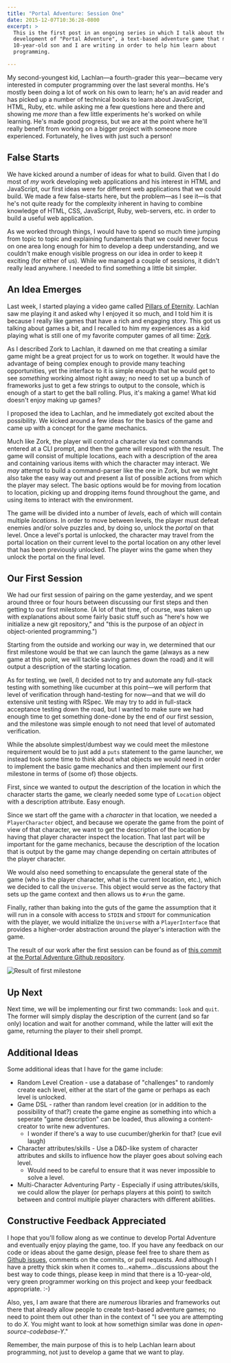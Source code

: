 ```yaml
---
title: "Portal Adventure: Session One"
date: 2015-12-07T10:36:28-0800
excerpt: >
  This is the first post in an ongoing series in which I talk about the
  development of "Portal Adventure", a text-based adventure game that my
  10-year-old son and I are writing in order to help him learn about
  programming.

---
```


My second-youngest kid, Lachlan—a fourth-grader this year—became very
interested in computer programming over the last several months. He's
mostly been doing a lot of work on his own to learn; he's an avid reader
and has picked up a number of technical books to learn about JavaScript,
HTML, Ruby, etc. while asking me a few questions here and there and
showing me _more_ than a few little experiments he's worked on while
learning. He's made good progress, but we are at the point where he'll
really benefit from working on a bigger project with someone more
experienced. Fortunately, he lives with just such a person!

## False Starts ##

We have kicked around a number of ideas for what to build. Given that I
do most of _my_ work developing web applications and his interest in
HTML and JavaScript, our first ideas were for different web
applications that we could build. We made a few false-starts here, but
the problem—as I see it—is that he's not quite ready for the complexity
inherent in having to combine knowledge of HTML, CSS, JavaScript, Ruby,
web-servers, etc. in order to build a useful web application.

As we worked through things, I would have to spend so much time jumping
from topic to topic and explaining fundamentals that we could never
focus on one area long enough for him to develop a deep understanding,
and we couldn't make enough visible progress on our idea in order to
keep it exciting (for either of us). While we managed a couple of
sessions, it didn't really lead anywhere. I needed to find something a
little bit simpler.

## An Idea Emerges ##

Last week, I started playing a video game called [Pillars of
Eternity][pillars]. Lachlan saw me playing it and asked why I enjoyed it
so much, and I told him it is because I really like games that have a
rich and engaging story. This got us talking about games a bit, and I
recalled to him my experiences as a kid playing what is still one of my
favorite computer games of all time: [Zork][zork].

As I described Zork to Lachlan, it dawned on me that creating a similar
game might be a great project for us to work on together. It would have
the advantage of being complex enough to provide many teaching
opportunities, yet the interface to it is simple enough that he would
get to see _something_ working almost right away; no need to set up a
bunch of frameworks just to get a few strings to output to the console,
which is enough of a start to get the ball rolling. Plus, it's making a
game! What kid doesn't enjoy making up games?

I proposed the idea to Lachlan, and he immediately got excited about the
possibility. We kicked around a few ideas for the basics of the game and
came up with a concept for the game mechanics.

Much like Zork, the player will control a character via text commands
entered at a CLI prompt, and then the game will respond with the result.
The game will consist of multiple locations, each with a description of
the area and containing various items with which the character may
interact. We _may_ attempt to build a command-parser like the one in
Zork, but we might also take the easy way out and present a list of
possible actions from which the player may select. The basic options
would be for moving from location to location, picking up and dropping
items found throughout the game, and using items to interact with the
environment.

The game will be divided into a number of _levels_, each of which will
contain multiple _locations_. In order to move between levels, the player
must defeat enemies and/or solve puzzles and, by doing so, unlock the
_portal_ on that level. Once a level's portal is unlocked, the character
may travel from the portal location on their current level to the portal
location on any other level that has been previously unlocked. The
player wins the game when they unlock the portal on the final level.

## Our First Session ##

We had our first session of pairing on the game yesterday, and we spent
around three or four hours between discussing our first steps and then
getting to our first milestone. (A lot of that time, of course, was
taken up with explanations about some fairly basic stuff such as "here's
how we initialize a new git repository," and "this is the purpose of an
_object_ in object-oriented programming.")

Starting from the outside and working our way in, we determined that our
first milestone would be that we can launch the game (always as a new
game at this point, we will tackle saving games down the road) and it
will output a description of the starting location.

As for testing, we (well, _I_) decided not to try and automate any
full-stack testing with something like cucumber at this point—we will
perform that level of verification through hand-testing for now—and that
we will do extensive unit testing with RSpec. We may try to add in
full-stack acceptance testing down the road, but I wanted to make sure
we had enough time to get something done-done by the end of our first
session, and the milestone was simple enough to not need that level of
automated verification.

While the absolute simplest/dumbest way we could meet the milestone
requirement would be to just add a `puts` statement to the game
launcher, we instead took some time to think about what objects we would
need in order to implement the basic game mechanics and then implement
our first milestone in terms of (some of) those objects.

First, since we wanted to output the description of the location in which
the character starts the game, we clearly needed some type of `Location`
object with a description attribute. Easy enough.

Since we start off the game with a _character_ in that location, we
needed a `PlayerCharacter` object, and because we operate the game from
the point of view of that character, we want to get the description of
the location by having that player character inspect the location. That
last part will be important for the game mechanics, because the
description of the location that is output by the game may change
depending on certain attributes of the player character.

We would also need something to encapsulate the general state of the
game (who is the player character, what is the current location, etc.),
which we decided to call the `Universe`. This object would serve as the
factory that sets up the game context and then allows us to `#run` the
game.

Finally, rather than baking into the guts of the game the assumption
that it will run in a console with access to `STDIN` and `STDOUT` for
communication with the player, we would initialize the `Universe` with a
`PlayerInterface` that provides a higher-order abstraction around the
player's interaction with the game.

The result of our work after the first session can be found as of [this
commit][commit-milestone-1] at [the Portal Adventure Github
repository][git-repo].

![Result of first
milestone](/images/2015/screenshot-2015-12-07-15-06-45.png)

## Up Next ##

Next time, we will be implementing our first two commands: `look` and
`quit`. The former will simply display the description of the current
(and so far only) location and wait for another command, while the
latter will exit the game, returning the player to their shell prompt.

## Additional Ideas ##

Some additional ideas that I have for the game include:

* Random Level Creation - use a database of "challenges" to randomly
  create each level, either at the start of the game or perhaps as each
  level is unlocked.
* Game DSL - rather than random level creation (or in addition to the
  possibility of that?) create the game engine as something into which a
  seperate "game description" can be loaded, thus allowing a
  content-creator to write new adventures.
  * I wonder if there's a way to use cucumber/gherkin for that? (cue evil
    laugh)
* Character attributes/skills - Use a D&D-like system of character
  attributes and skills to influence how the player goes about solving
  each level.
  * Would need to be careful to ensure that it was never impossible to
    solve a level.
* Multi-Character Adventuring Party - Especially if using
  attributes/skills, we could allow the player (or perhaps player*s* at
  this point) to switch between and control multiple player characters
  with different abilities.

## Constructive Feedback Appreciated ##

I hope that you'll follow along as we continue to develop Portal
Adventure and eventually enjoy playing the game, too. If you have any
feedback on our code or ideas about the game design, please feel free to
share them as [Github issues][gh-issues], comments on the commits, or
pull requests. And although I have a pretty thick skin when it comes
to...&laquo;ahem&raquo;...discussions about the best way to code things,
please keep in mind that there is a 10-year-old, very green programmer
working on this project and keep your feedback appropriate. :-)

Also, yes, I am aware that there are _numerous_ libraries and frameworks
out there that already allow people to create text-based adventure
games; no need to point them out other than in the context of "I see you
are attempting to do _X_. You might want to look at how somethign similar
was done in _open-source-codebase-Y_."

Remember, the main purpose of this is to help Lachlan learn about
programming, not just to develop a game that we want to play.

[pillars]: http://eternity.obsidian.net "Official Homepage for Pillars of Eternity"
[zork]: https://en.wikipedia.org/wiki/Zork "Zork - Wikipedia, the free encyclopedia"
[commit-milestone-1]: https://github.com/jwilger/portal_adventure/tree/285f56d0872f1bf47bc4b5d89bb813dfc61b5e41
[git-repo]: https://github.com/jwilger/portal_adventure
[gh-issues]: https://github.com/jwilger/portal_adventure/issues
